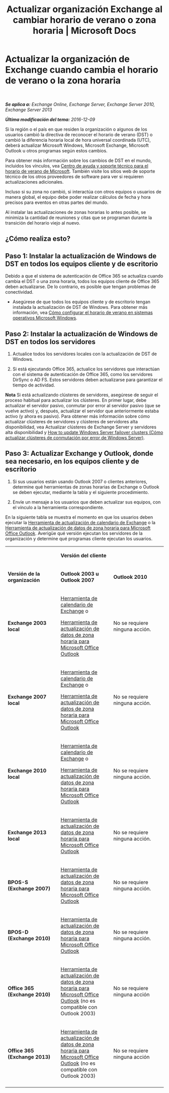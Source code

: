 ﻿---
title: 'Actualizar organización Exchange al cambiar horario de verano o zona horaria | Microsoft Docs'
TOCTitle: Actualizar la organización de Exchange cuando cambia el horario de verano o la zona horaria
ms:assetid: 5b12615c-24cf-4f46-bf3c-2334dc734ef8
ms:mtpsurl: https://technet.microsoft.com/es-es/library/Hh530051(v=EXCHG.150)
ms:contentKeyID: 66452413
ms.date: 04/23/2018
mtps_version: v=EXCHG.150
ms.translationtype: HT
---

# Actualizar la organización de Exchange cuando cambia el horario de verano o la zona horaria

 

_**Se aplica a:** Exchange Online, Exchange Server, Exchange Server 2010, Exchange Server 2013_

_**Última modificación del tema:** 2016-12-09_

Si la región o el país en que residen la organización o algunos de los usuarios cambió la directiva de reconocer el horario de verano (DST) o cambió la diferencia horaria local de hora universal coordinada (UTC), deberá actualizar Microsoft Windows, Microsoft Exchange, Microsoft Outlook u otros programas según estos cambios.

Para obtener más información sobre los cambios de DST en el mundo, incluidos los vínculos, vea [Centro de ayuda y soporte técnico para el horario de verano de Microsoft](https://go.microsoft.com/fwlink/p/?linkid=99640). También visite los sitios web de soporte técnico de los otros proveedores de software para ver si requieren actualizaciones adicionales.

Incluso si su zona no cambió, si interactúa con otros equipos o usuarios de manera global, el equipo debe poder realizar cálculos de fecha y hora precisos para eventos en otras partes del mundo.

Al instalar las actualizaciones de zonas horarias lo antes posible, se minimiza la cantidad de reuniones y citas que se programan durante la transición del horario viejo al nuevo.

## ¿Cómo realiza esto?

## Paso 1: Instalar la actualización de Windows de DST en todos los equipos cliente y de escritorio

Debido a que el sistema de autenticación de Office 365 se actualiza cuando cambia el DST o una zona horaria, todos los equipos cliente de Office 365 deben actualizarse. De lo contrario, es posible que tengan problemas de conectividad.

  - Asegúrese de que todos los equipos cliente y de escritorio tengan instalada la actualización de DST de Windows. Para obtener más información, vea [Cómo configurar el horario de verano en sistemas operativos Microsoft Windows](http://go.microsoft.com/fwlink/p/?linkid=3052&kbid=914387).

## Paso 2: Instalar la actualización de Windows de DST en todos los servidores

1.  Actualice todos los servidores locales con la actualización de DST de Windows.

2.  Si está ejecutando Office 365, actualice los servidores que interactúan con el sistema de autenticación de Office 365, como los servidores DirSync o AD FS. Estos servidores deben actualizarse para garantizar el tiempo de actividad.

**Nota** Si está actualizando clústeres de servidores, asegúrese de seguir el proceso habitual para actualizar los clústeres. En primer lugar, debe actualizar el servidor pasivo, conmutar por error al servidor pasivo (que se vuelve activo) y, después, actualizar el servidor que anteriormente estaba activo (y ahora es pasivo). Para obtener más información sobre cómo actualizar clústeres de servidores y clústeres de servidores alta disponibilidad, vea Actualizar clústeres de Exchange Server y servidores alta disponibilidad y [How to update Windows Server failover clusters (Cómo actualizar clústeres de conmutación por error de Windows Server)](https://support.microsoft.com/es-es/kb/174799).

## Paso 3: Actualizar Exchange y Outlook, donde sea necesario, en los equipos cliente y de escritorio

1.  Si sus usuarios están usando Outlook 2007 o clientes anteriores, determine qué herramientas de zonas horarias de Exchange o Outlook se deben ejecutar, mediante la tabla y el siguiente procedimiento.

2.  Envíe un mensaje a los usuarios que deben actualizar sus equipos, con el vínculo a la herramienta correspondiente.

En la siguiente tabla se muestra el momento en que los usuarios deben ejecutar la [Herramienta de actualización de calendario de Exchange](http://go.microsoft.com/fwlink/p/?linkid=3052&kbid=930879) o la [Herramienta de actualización de datos de zona horaria para Microsoft Office Outlook](http://go.microsoft.com/fwlink/p/?linkid=3052&kbid=931667). Averigüe qué versión ejecutan los servidores de la organización y determine qué programas cliente ejecutan los usuarios.


<table>
<colgroup>
<col style="width: 33%" />
<col style="width: 33%" />
<col style="width: 33%" />
</colgroup>
<tbody>
<tr class="odd">
<td><p></p></td>
<td><p><strong>Versión del cliente</strong></p></td>
<td></td>
</tr>
<tr class="even">
<td><p><strong>Versión de la organización</strong></p></td>
<td><p><strong>Outlook 2003 u Outlook 2007</strong></p></td>
<td><p><strong>Outlook 2010</strong></p></td>
</tr>
<tr class="odd">
<td><p><strong>Exchange 2003 local</strong></p></td>
<td><p><a href="http://go.microsoft.com/fwlink/p/?linkid=3052&kbid=930879">Herramienta de calendario de Exchange</a> o</p>
<p><a href="http://go.microsoft.com/fwlink/p/?linkid=3052&kbid=931667">Herramienta de actualización de datos de zona horaria para Microsoft Office Outlook</a></p></td>
<td><p>No se requiere ninguna acción.</p></td>
</tr>
<tr class="even">
<td><p><strong>Exchange 2007 local</strong></p></td>
<td><p><a href="http://go.microsoft.com/fwlink/p/?linkid=3052&kbid=930879">Herramienta de calendario de Exchange</a> o</p>
<p><a href="http://go.microsoft.com/fwlink/p/?linkid=3052&kbid=931667">Herramienta de actualización de datos de zona horaria para Microsoft Office Outlook</a></p></td>
<td><p>No se requiere ninguna acción.</p></td>
</tr>
<tr class="odd">
<td><p><strong>Exchange 2010 local</strong></p></td>
<td><p><a href="http://go.microsoft.com/fwlink/p/?linkid=3052&kbid=930879">Herramienta de calendario de Exchange</a> o</p>
<p><a href="http://go.microsoft.com/fwlink/p/?linkid=3052&kbid=931667">Herramienta de actualización de datos de zona horaria para Microsoft Office Outlook</a></p></td>
<td><p>No se requiere ninguna acción.</p></td>
</tr>
<tr class="even">
<td><p><strong>Exchange 2013 local</strong></p></td>
<td><p><a href="http://go.microsoft.com/fwlink/p/?linkid=3052&kbid=931667">Herramienta de actualización de datos de zona horaria para Microsoft Office Outlook</a></p></td>
<td><p>No se requiere ninguna acción.</p></td>
</tr>
<tr class="odd">
<td><p><strong>BPOS-S (Exchange 2007)</strong></p></td>
<td><p><a href="http://go.microsoft.com/fwlink/p/?linkid=3052&kbid=931667">Herramienta de actualización de datos de zona horaria para Microsoft Office Outlook</a></p></td>
<td><p>No se requiere ninguna acción.</p></td>
</tr>
<tr class="even">
<td><p><strong>BPOS-D (Exchange 2010)</strong></p></td>
<td><p><a href="http://go.microsoft.com/fwlink/p/?linkid=3052&kbid=931667">Herramienta de actualización de datos de zona horaria para Microsoft Office Outlook</a></p></td>
<td><p>No se requiere ninguna acción.</p></td>
</tr>
<tr class="odd">
<td><p><strong>Office 365 (Exchange 2010)</strong></p></td>
<td><p><a href="http://go.microsoft.com/fwlink/p/?linkid=3052&kbid=931667">Herramienta de actualización de datos de zona horaria para Microsoft Office Outlook</a> (no es compatible con Outlook 2003)</p></td>
<td><p>No se requiere ninguna acción</p></td>
</tr>
<tr class="even">
<td><p><strong>Office 365 (Exchange 2013)</strong></p></td>
<td><p><a href="http://go.microsoft.com/fwlink/p/?linkid=3052&kbid=931667">Herramienta de actualización de datos de zona horaria para Microsoft Office Outlook</a> (no es compatible con Outlook 2003)</p></td>
<td><p>No se requiere ninguna acción</p></td>
</tr>
<tr class="odd">
<td></td>
<td></td>
<td></td>
</tr>
</tbody>
</table>

